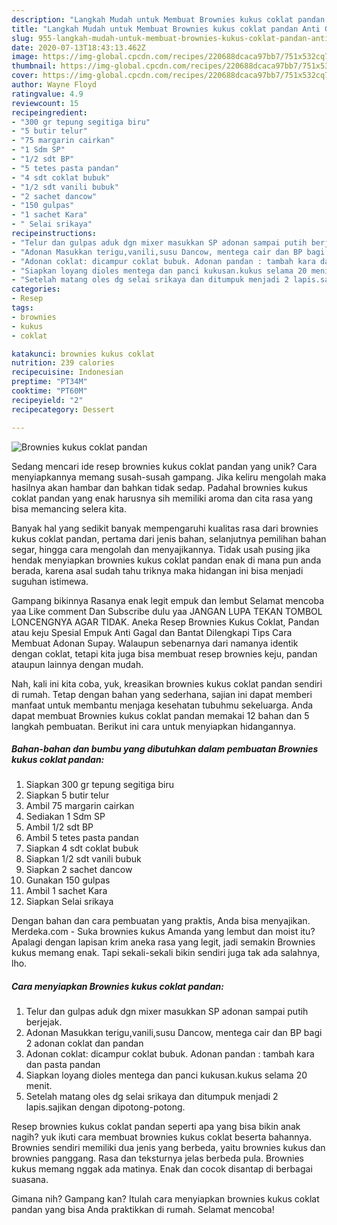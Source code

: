 ```yaml
---
description: "Langkah Mudah untuk Membuat Brownies kukus coklat pandan Anti Gagal"
title: "Langkah Mudah untuk Membuat Brownies kukus coklat pandan Anti Gagal"
slug: 955-langkah-mudah-untuk-membuat-brownies-kukus-coklat-pandan-anti-gagal
date: 2020-07-13T18:43:13.462Z
image: https://img-global.cpcdn.com/recipes/220688dcaca97bb7/751x532cq70/brownies-kukus-coklat-pandan-foto-resep-utama.jpg
thumbnail: https://img-global.cpcdn.com/recipes/220688dcaca97bb7/751x532cq70/brownies-kukus-coklat-pandan-foto-resep-utama.jpg
cover: https://img-global.cpcdn.com/recipes/220688dcaca97bb7/751x532cq70/brownies-kukus-coklat-pandan-foto-resep-utama.jpg
author: Wayne Floyd
ratingvalue: 4.9
reviewcount: 15
recipeingredient:
- "300 gr tepung segitiga biru"
- "5 butir telur"
- "75 margarin cairkan"
- "1 Sdm SP"
- "1/2 sdt BP"
- "5 tetes pasta pandan"
- "4 sdt coklat bubuk"
- "1/2 sdt vanili bubuk"
- "2 sachet dancow"
- "150 gulpas"
- "1 sachet Kara"
- " Selai srikaya"
recipeinstructions:
- "Telur dan gulpas aduk dgn mixer masukkan SP adonan sampai putih berjejak."
- "Adonan Masukkan terigu,vanili,susu Dancow, mentega cair dan BP bagi 2 adonan coklat dan pandan"
- "Adonan coklat: dicampur coklat bubuk. Adonan pandan : tambah kara dan pasta pandan"
- "Siapkan loyang dioles mentega dan panci kukusan.kukus selama 20 menit."
- "Setelah matang oles dg selai srikaya dan ditumpuk menjadi 2 lapis.sajikan dengan dipotong-potong."
categories:
- Resep
tags:
- brownies
- kukus
- coklat

katakunci: brownies kukus coklat 
nutrition: 239 calories
recipecuisine: Indonesian
preptime: "PT34M"
cooktime: "PT60M"
recipeyield: "2"
recipecategory: Dessert

---
```



![Brownies kukus coklat pandan](https://img-global.cpcdn.com/recipes/220688dcaca97bb7/751x532cq70/brownies-kukus-coklat-pandan-foto-resep-utama.jpg)

Sedang mencari ide resep brownies kukus coklat pandan yang unik? Cara menyiapkannya memang susah-susah gampang. Jika keliru mengolah maka hasilnya akan hambar dan bahkan tidak sedap. Padahal brownies kukus coklat pandan yang enak harusnya sih memiliki aroma dan cita rasa yang bisa memancing selera kita.

Banyak hal yang sedikit banyak mempengaruhi kualitas rasa dari brownies kukus coklat pandan, pertama dari jenis bahan, selanjutnya pemilihan bahan segar, hingga cara mengolah dan menyajikannya. Tidak usah pusing jika hendak menyiapkan brownies kukus coklat pandan enak di mana pun anda berada, karena asal sudah tahu triknya maka hidangan ini bisa menjadi suguhan istimewa.

Gampang bikinnya Rasanya enak legit empuk dan lembut Selamat mencoba yaa Like comment Dan Subscribe dulu yaa JANGAN LUPA TEKAN TOMBOL LONCENGNYA AGAR TIDAK. Aneka Resep Brownies Kukus Coklat, Pandan atau keju Spesial Empuk Anti Gagal dan Bantat Dilengkapi Tips Cara Membuat Adonan Supay. Walaupun sebenarnya dari namanya identik dengan coklat, tetapi kita juga bisa membuat resep brownies keju, pandan ataupun lainnya dengan mudah.


Nah, kali ini kita coba, yuk, kreasikan brownies kukus coklat pandan sendiri di rumah. Tetap dengan bahan yang sederhana, sajian ini dapat memberi manfaat untuk membantu menjaga kesehatan tubuhmu sekeluarga. Anda dapat membuat Brownies kukus coklat pandan memakai 12 bahan dan 5 langkah pembuatan. Berikut ini cara untuk menyiapkan hidangannya.

<!--inarticleads1-->

##### Bahan-bahan dan bumbu yang dibutuhkan dalam pembuatan Brownies kukus coklat pandan:

1. Siapkan 300 gr tepung segitiga biru
1. Siapkan 5 butir telur
1. Ambil 75 margarin cairkan
1. Sediakan 1 Sdm SP
1. Ambil 1/2 sdt BP
1. Ambil 5 tetes pasta pandan
1. Siapkan 4 sdt coklat bubuk
1. Siapkan 1/2 sdt vanili bubuk
1. Siapkan 2 sachet dancow
1. Gunakan 150 gulpas
1. Ambil 1 sachet Kara
1. Siapkan  Selai srikaya


Dengan bahan dan cara pembuatan yang praktis, Anda bisa menyajikan. Merdeka.com - Suka brownies kukus Amanda yang lembut dan moist itu? Apalagi dengan lapisan krim aneka rasa yang legit, jadi semakin Brownies kukus memang enak. Tapi sekali-sekali bikin sendiri juga tak ada salahnya, lho. 

<!--inarticleads2-->

##### Cara menyiapkan Brownies kukus coklat pandan:

1. Telur dan gulpas aduk dgn mixer masukkan SP adonan sampai putih berjejak.
1. Adonan Masukkan terigu,vanili,susu Dancow, mentega cair dan BP bagi 2 adonan coklat dan pandan
1. Adonan coklat: dicampur coklat bubuk. Adonan pandan : tambah kara dan pasta pandan
1. Siapkan loyang dioles mentega dan panci kukusan.kukus selama 20 menit.
1. Setelah matang oles dg selai srikaya dan ditumpuk menjadi 2 lapis.sajikan dengan dipotong-potong.


Resep brownies kukus coklat pandan seperti apa yang bisa bikin anak nagih? yuk ikuti cara membuat brownies kukus coklat beserta bahannya. Brownies sendiri memiliki dua jenis yang berbeda, yaitu brownies kukus dan brownies panggang. Rasa dan teksturnya jelas berbeda pula. Brownies kukus memang nggak ada matinya. Enak dan cocok disantap di berbagai suasana. 

Gimana nih? Gampang kan? Itulah cara menyiapkan brownies kukus coklat pandan yang bisa Anda praktikkan di rumah. Selamat mencoba!
